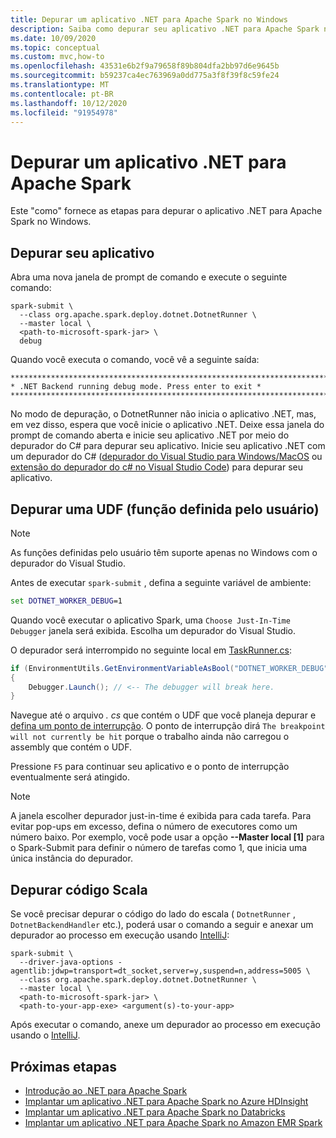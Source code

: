 ```yaml
---
title: Depurar um aplicativo .NET para Apache Spark no Windows
description: Saiba como depurar seu aplicativo .NET para Apache Spark no Windows.
ms.date: 10/09/2020
ms.topic: conceptual
ms.custom: mvc,how-to
ms.openlocfilehash: 43531e6b2f9a79658f89b804dfa2bb97d6e9645b
ms.sourcegitcommit: b59237ca4ec763969a0dd775a3f8f39f8c59fe24
ms.translationtype: MT
ms.contentlocale: pt-BR
ms.lasthandoff: 10/12/2020
ms.locfileid: "91954978"
---
```

# <a name="debug-a-net-for-apache-spark-application"></a>Depurar um aplicativo .NET para Apache Spark

Este "como" fornece as etapas para depurar o aplicativo .NET para Apache Spark no Windows.

## <a name="debug-your-application"></a>Depurar seu aplicativo

Abra uma nova janela de prompt de comando e execute o seguinte comando:

```shell
spark-submit \
  --class org.apache.spark.deploy.dotnet.DotnetRunner \
  --master local \
  <path-to-microsoft-spark-jar> \
  debug
```

Quando você executa o comando, você vê a seguinte saída:

```console
***********************************************************************
* .NET Backend running debug mode. Press enter to exit *
***********************************************************************
```

No modo de depuração, o DotnetRunner não inicia o aplicativo .NET, mas, em vez disso, espera que você inicie o aplicativo .NET. Deixe essa janela do prompt de comando aberta e inicie seu aplicativo .NET por meio do depurador do C# para depurar seu aplicativo. Inicie seu aplicativo .NET com um depurador do C# ([depurador do Visual Studio para Windows/MacOS](https://visualstudio.microsoft.com/vs/) ou [extensão do depurador do c# no Visual Studio Code](https://code.visualstudio.com/Docs/editor/debugging)) para depurar seu aplicativo.

## <a name="debug-a-user-defined-function-udf"></a>Depurar uma UDF (função definida pelo usuário)

> [!NOTE]
> As funções definidas pelo usuário têm suporte apenas no Windows com o depurador do Visual Studio.

Antes de executar `spark-submit` , defina a seguinte variável de ambiente:

```bat
set DOTNET_WORKER_DEBUG=1
```

Quando você executar o aplicativo Spark, uma `Choose Just-In-Time Debugger` janela será exibida. Escolha um depurador do Visual Studio.

O depurador será interrompido no seguinte local em [TaskRunner.cs](https://github.com/dotnet/spark/blob/5e9c08b430b4bc56b5f42252c4b73437377afaed/src/csharp/Microsoft.Spark.Worker/TaskRunner.cs#L52):

```csharp
if (EnvironmentUtils.GetEnvironmentVariableAsBool("DOTNET_WORKER_DEBUG"))
{
    Debugger.Launch(); // <-- The debugger will break here.
}
```

Navegue até o arquivo *. cs* que contém o UDF que você planeja depurar e [defina um ponto de interrupção](/visualstudio/debugger/using-breakpoints?view=vs-2019). O ponto de interrupção dirá `The breakpoint will not currently be hit` porque o trabalho ainda não carregou o assembly que contém o UDF.

Pressione `F5` para continuar seu aplicativo e o ponto de interrupção eventualmente será atingido.

> [!NOTE]
> A janela escolher depurador just-in-time é exibida para cada tarefa. Para evitar pop-ups em excesso, defina o número de executores como um número baixo. Por exemplo, você pode usar a opção **--Master local [1]** para o Spark-Submit para definir o número de tarefas como 1, que inicia uma única instância do depurador.

## <a name="debug-scala-code"></a>Depurar código Scala

Se você precisar depurar o código do lado do escala ( `DotnetRunner` , `DotnetBackendHandler` etc.), poderá usar o comando a seguir e anexar um depurador ao processo em execução usando [IntelliJ](https://www.jetbrains.com/help/idea/attaching-to-local-process.html):

```shell
spark-submit \
  --driver-java-options -agentlib:jdwp=transport=dt_socket,server=y,suspend=n,address=5005 \
  --class org.apache.spark.deploy.dotnet.DotnetRunner \
  --master local \
  <path-to-microsoft-spark-jar> \
  <path-to-your-app-exe> <argument(s)-to-your-app>
```

Após executar o comando, anexe um depurador ao processo em execução usando o [IntelliJ](https://www.jetbrains.com/help/idea/attaching-to-local-process.html).

## <a name="next-steps"></a>Próximas etapas

* [Introdução ao .NET para Apache Spark](../tutorials/get-started.md)
* [Implantar um aplicativo .NET para Apache Spark no Azure HDInsight](../tutorials/hdinsight-deployment.md)
* [Implantar um aplicativo .NET para Apache Spark no Databricks](../tutorials/databricks-deployment.md)
* [Implantar um aplicativo .NET para Apache Spark no Amazon EMR Spark](../tutorials/amazon-emr-spark-deployment.md)
